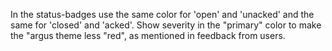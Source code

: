 In the status-badges use the same color for 'open' and 'unacked' and the same
for 'closed' and 'acked'. Show severity in the "primary" color to make the
"argus theme less "red", as mentioned in feedback from users.
